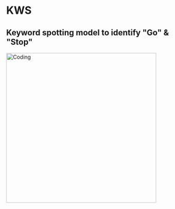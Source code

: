 # KWS

## Keyword spotting model to identify "Go"  & "Stop"

<img align="centre" alt="Coding" width="400" src="https://blogs.uoregon.edu/soundscapesofsocioecologicalsuccession/files/2021/08/Dark-eyed_Junco.wav_animatedGIF-example.gif">
